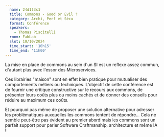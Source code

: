 ```yaml
---
  name: 24d1t3s1
  title: Commons - Good or Evil ?
  category: Archi, Perf et Sécu
  format: Conférence
  speakers: 
    - Thomas Piscitelli
  room: FabLab
  slot: 10/10/2024
  time_start: '10h15'
  time_end: '11h00'
---
```

La mise en place de commons au sein d'un SI est un reflexe assez commun, d'autant plus avec l'essor des Microservices. 

Ces librairies "maison" sont en effet bien pratique pour mutualiser des comportements métiers ou techniques. L'objectif de cette conférence est de fournir une critique constructive sur le recours aux commons, de présenter leurs coûts plus ou moins cachés et de donner des conseils pour réduire au maximum ces coûts. 

Et pourquoi pas même de proposer une solution alternative pour adresser les problématiques auxquelles les commons tentent de répondre... Cela ne semble peut-être pas évident au premier abord mais les commons sont un parfait support pour parler Software Craftmanship, architecture et même IA !